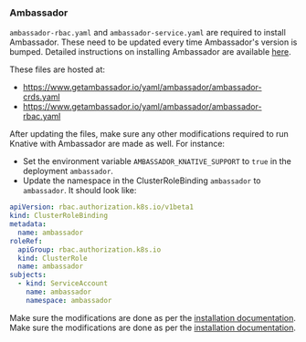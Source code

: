 ### Ambassador

`ambassador-rbac.yaml` and `ambassador-service.yaml` are required to install
Ambassador. These need to be updated every time Ambassador's version is bumped.
Detailed instructions on installing Ambassador are available
[here](https://www.getambassador.io/user-guide/getting-started/).

These files are hosted at:
- https://www.getambassador.io/yaml/ambassador/ambassador-crds.yaml
- https://www.getambassador.io/yaml/ambassador/ambassador-rbac.yaml

After updating the files, make sure any other modifications required to run Knative with Ambassador are made as well.
For instance:
- Set the environment variable `AMBASSADOR_KNATIVE_SUPPORT` to `true` in the deployment `ambassador`.
- Update the namespace in the ClusterRoleBinding `ambassador` to `ambassador`. It should look like:
```yaml
apiVersion: rbac.authorization.k8s.io/v1beta1
kind: ClusterRoleBinding
metadata:
  name: ambassador
roleRef:
  apiGroup: rbac.authorization.k8s.io
  kind: ClusterRole
  name: ambassador
subjects:
  - kind: ServiceAccount
    name: ambassador
    namespace: ambassador
```

Make sure the modifications are done as per the
[installation documentation](https://knative.dev/docs/install/).
Make sure the modifications are done as per the [installation documentation](https://knative.dev/docs/install/).
